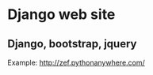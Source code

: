 
Django web site
==================
Django, bootstrap, jquery
-------------------------


Example:
<http://zef.pythonanywhere.com/>
